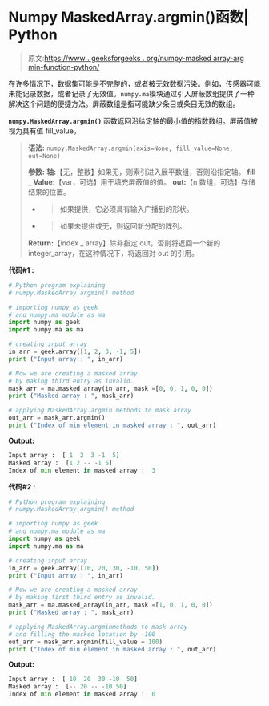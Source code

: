 # Numpy MaskedArray.argmin()函数| Python

> 原文:[https://www . geeksforgeeks . org/numpy-masked array-arg min-function-python/](https://www.geeksforgeeks.org/numpy-maskedarray-argmin-function-python/)

在许多情况下，数据集可能是不完整的，或者被无效数据污染。例如，传感器可能未能记录数据，或者记录了无效值。`numpy.ma`模块通过引入屏蔽数组提供了一种解决这个问题的便捷方法。屏蔽数组是指可能缺少条目或条目无效的数组。

**`numpy.MaskedArray.argmin()`** 函数返回沿给定轴的最小值的指数数组。屏蔽值被视为具有值 fill_value。

> **语法:** `numpy.MaskedArray.argmin(axis=None, fill_value=None, out=None)`
> 
> **参数:**
> **轴:**【无，整数】如果无，则索引进入展平数组，否则沿指定轴。
> **fill _ Value:**【var，可选】用于填充屏蔽值的值。
> **out:**【n 数组，可选】存储结果的位置。
> - >如果提供，它必须具有输入广播到的形状。
> - >如果未提供或无，则返回新分配的阵列。
> 
> **Return:**【index _ array】除非指定 out，否则将返回一个新的 integer_array，在这种情况下，将返回对 out 的引用。

**代码#1 :**

```py
# Python program explaining
# numpy.MaskedArray.argmin() method 

# importing numpy as geek 
# and numpy.ma module as ma
import numpy as geek
import numpy.ma as ma

# creating input array 
in_arr = geek.array([1, 2, 3, -1, 5])
print ("Input array : ", in_arr)

# Now we are creating a masked array 
# by making third entry as invalid. 
mask_arr = ma.masked_array(in_arr, mask =[0, 0, 1, 0, 0])
print ("Masked array : ", mask_arr)

# applying MaskedArray.argmin methods to mask array
out_arr = mask_arr.argmin()
print ("Index of min element in masked array : ", out_arr)
```

**Output:**

```py
Input array :  [ 1  2  3 -1  5]
Masked array :  [1 2 -- -1 5]
Index of min element in masked array :  3

```

**代码#2 :**

```py
# Python program explaining
# numpy.MaskedArray.argmin() method 

# importing numpy as geek 
# and numpy.ma module as ma
import numpy as geek
import numpy.ma as ma

# creating input array 
in_arr = geek.array([10, 20, 30, -10, 50])
print ("Input array : ", in_arr)

# Now we are creating a masked array 
# by making first third entry as invalid. 
mask_arr = ma.masked_array(in_arr, mask =[1, 0, 1, 0, 0])
print ("Masked array : ", mask_arr)

# applying MaskedArray.argminmethods to mask array
# and filling the masked location by -100
out_arr = mask_arr.argmin(fill_value = 100)
print ("Index of min element in masked array : ", out_arr)
```

**Output:**

```py
Input array :  [ 10  20  30 -10  50]
Masked array :  [-- 20 -- -10 50]
Index of min element in masked array :  0

```